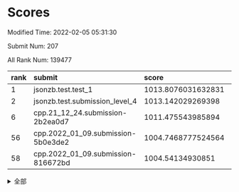 # Scores

Modified Time: 2022-02-05 05:31:30

Submit Num: 207

All Rank Num: 139477

| rank |               submit               |       score        |       sigma        | pk_num |
| :--- | :--------------------------------- | :----------------- | :----------------- | :----- |
| 1    | jsonzb.test.test_1                 | 1013.8076031632831 | 0.8088279634200131 | 2698   |
| 2    | jsonzb.test.submission_level_4     | 1013.142029269398  | 0.7997049686664924 | 2693   |
| 6    | cpp.21_12_24.submission-2b2ea0d7   | 1011.475543985894  | 0.7582943049749257 | 2694   |
| 56   | cpp.2022_01_09.submission-5b0e3de2 | 1004.7468777524564 | 0.723809563675351  | 2694   |
| 58   | cpp.2022_01_09.submission-816672bd | 1004.54134930851   | 0.7087767608021359 | 2698   |


<details>
<summary>全部</summary>

| rank |                 submit                 |       score        |       sigma        | pk_num |
| :--- | :------------------------------------- | :----------------- | :----------------- | :----- |
| 1    | jsonzb.test.test_1                     | 1013.8076031632831 | 0.8088279634200131 | 2698   |
| 2    | jsonzb.test.submission_level_4         | 1013.142029269398  | 0.7997049686664924 | 2693   |
| 3    | gobigger.level_3.submission_level_3_45 | 1011.7181322990837 | 0.7656393477865294 | 2701   |
| 4    | gobigger.level_3.submission_level_3_2  | 1011.5774182606317 | 0.8028341698012321 | 2693   |
| 5    | gobigger.level_3.submission_level_3_1  | 1011.5086026855922 | 0.7984893865178616 | 2696   |
| 6    | cpp.21_12_24.submission-2b2ea0d7       | 1011.475543985894  | 0.7582943049749257 | 2694   |
| 7    | gobigger.level_3.submission_level_3_35 | 1011.1628302148373 | 0.7778802132749489 | 2695   |
| 8    | gobigger.level_3.submission_level_3_4  | 1011.0438795623334 | 0.7735222542424723 | 2692   |
| 9    | gobigger.level_3.submission_level_3_0  | 1011.0179712821972 | 0.7754885571998941 | 2696   |
| 10   | gobigger.level_3.submission_level_3_46 | 1010.846826784294  | 0.7790118536813985 | 2700   |
| 11   | gobigger.level_3.submission_level_3_24 | 1010.6885447924674 | 0.761116765986014  | 2697   |
| 12   | gobigger.level_3.submission_level_3_25 | 1010.6281677586201 | 0.749832483859782  | 2698   |
| 13   | gobigger.level_3.submission_level_3_47 | 1010.5125098744967 | 0.7639906772707815 | 2700   |
| 14   | gobigger.level_3.submission_level_3_34 | 1010.4729629908678 | 0.7615344346897975 | 2695   |
| 15   | gobigger.level_3.submission_level_3_12 | 1010.4602658964717 | 0.761938937075266  | 2693   |
| 16   | gobigger.level_3.submission_level_3_20 | 1010.4492918382595 | 0.7691875979987928 | 2696   |
| 17   | gobigger.level_3.submission_level_3_26 | 1010.420499652989  | 0.7655405576887482 | 2695   |
| 18   | gobigger.level_3.submission_level_3_21 | 1010.4191826440431 | 0.7737425543056521 | 2694   |
| 19   | gobigger.level_3.submission_level_3_18 | 1010.4173287174217 | 0.7662503085072293 | 2697   |
| 20   | gobigger.level_3.submission_level_3_39 | 1010.3961498385344 | 0.7680430052998063 | 2697   |
| 21   | gobigger.level_3.submission_level_3_23 | 1010.3703256589982 | 0.756021538132299  | 2695   |
| 22   | gobigger.level_3.submission_level_3_6  | 1010.3219432431632 | 0.7655268336811384 | 2695   |
| 23   | gobigger.level_3.submission_level_3_11 | 1010.3149367706039 | 0.7686743325368088 | 2695   |
| 24   | gobigger.level_3.submission_level_3_27 | 1010.2451869247097 | 0.7595321627346548 | 2699   |
| 25   | gobigger.level_3.submission_level_3_13 | 1010.1492278876058 | 0.7478406057690243 | 2690   |
| 26   | gobigger.level_3.submission_level_3_5  | 1010.1478607079398 | 0.7635588851522148 | 2698   |
| 27   | gobigger.level_3.submission_level_3_17 | 1010.0587596469213 | 0.7725331764059292 | 2697   |
| 28   | gobigger.level_3.submission_level_3_8  | 1009.9697317848512 | 0.7591239356319357 | 2700   |
| 29   | gobigger.level_3.submission_level_3_43 | 1009.9663573318203 | 0.7614732762418865 | 2698   |
| 30   | gobigger.level_3.submission_level_3_40 | 1009.8965260386982 | 0.7506010922016486 | 2698   |
| 31   | gobigger.level_3.submission_level_3_16 | 1009.8843983220546 | 0.7780273322255359 | 2698   |
| 32   | gobigger.level_3.submission_level_3_14 | 1009.8749675958204 | 0.7709553774556364 | 2697   |
| 33   | gobigger.level_3.submission_level_3_41 | 1009.7567307802531 | 0.7451383725428059 | 2698   |
| 34   | gobigger.level_3.submission_level_3_37 | 1009.667926430827  | 0.7604337240774314 | 2696   |
| 35   | gobigger.level_3.submission_level_3_9  | 1009.5844950676031 | 0.7582591850964324 | 2694   |
| 36   | gobigger.level_3.submission_level_3_48 | 1009.521057986791  | 0.7515077495028455 | 2694   |
| 37   | gobigger.level_3.submission_level_3_30 | 1009.3495138614401 | 0.7785950389878016 | 2694   |
| 38   | gobigger.level_3.submission_level_3_32 | 1009.3416507828567 | 0.7486103822490303 | 2694   |
| 39   | gobigger.level_3.submission_level_3_15 | 1009.3204340179324 | 0.7579550162036581 | 2689   |
| 40   | gobigger.level_3.submission_level_3_3  | 1009.2294651967582 | 0.7591807310983956 | 2695   |
| 41   | gobigger.level_3.submission_level_3_42 | 1009.2149873612241 | 0.7523385407266607 | 2696   |
| 42   | gobigger.level_3.submission_level_3_44 | 1009.1168724966906 | 0.7626106459199905 | 2695   |
| 43   | gobigger.level_3.submission_level_3_19 | 1009.0956058414082 | 0.7265084789634775 | 2694   |
| 44   | gobigger.level_3.submission_level_3_31 | 1009.0567908012865 | 0.762044963781193  | 2692   |
| 45   | gobigger.level_3.submission_level_3_36 | 1008.9849760820392 | 0.7426578998183937 | 2694   |
| 46   | gobigger.level_3.submission_level_3_22 | 1008.9070239462661 | 0.7659318535332832 | 2692   |
| 47   | gobigger.level_3.submission_level_3_10 | 1008.8690859634468 | 0.7537179987831637 | 2693   |
| 48   | gobigger.level_3.submission_level_3_49 | 1008.866822621115  | 0.7278985441471834 | 2690   |
| 49   | gobigger.level_3.submission_level_3_38 | 1008.8618830268429 | 0.7427185295155719 | 2695   |
| 50   | gobigger.level_3.submission_level_3_7  | 1008.8253718362929 | 0.738911343158826  | 2695   |
| 51   | gobigger.level_3.submission_level_3_29 | 1008.7992652150837 | 0.7431370472591229 | 2694   |
| 52   | gobigger.level_3.submission_level_3_28 | 1008.1353998695729 | 0.7494132196110256 | 2694   |
| 53   | gobigger.level_3.submission_level_3_33 | 1007.9183157172855 | 0.7419879193119565 | 2699   |
| 54   | gobigger.level_1.submission_level_1_15 | 1004.8636246198776 | 0.7154349841696808 | 2695   |
| 55   | gobigger.level_1.submission_level_1_16 | 1004.8000953218891 | 0.7125688670420397 | 2694   |
| 56   | cpp.2022_01_09.submission-5b0e3de2     | 1004.7468777524564 | 0.723809563675351  | 2694   |
| 57   | gobigger.level_1.submission_level_1_12 | 1004.7349019630456 | 0.7166282066288691 | 2702   |
| 58   | cpp.2022_01_09.submission-816672bd     | 1004.54134930851   | 0.7087767608021359 | 2698   |
| 59   | gobigger.level_1.submission_level_1_26 | 1004.524148935032  | 0.7221353730638328 | 2702   |
| 60   | gobigger.level_1.submission_level_1_34 | 1004.1890391918452 | 0.7049022351109187 | 2694   |
| 61   | gobigger.level_1.submission_level_1_42 | 1004.1523656031604 | 0.7177159005794658 | 2691   |
| 62   | gobigger.level_1.submission_level_1_36 | 1004.1218117421668 | 0.7168201204319254 | 2697   |
| 63   | gobigger.level_1.submission_level_1_47 | 1004.1167784481659 | 0.705881928833086  | 2698   |
| 64   | gobigger.level_1.submission_level_1_5  | 1003.9531236657183 | 0.724787473700832  | 2694   |
| 65   | gobigger.level_1.submission_level_1_18 | 1003.9052693065519 | 0.720127311962066  | 2694   |
| 66   | gobigger.level_1.submission_level_1_32 | 1003.8939415265709 | 0.7177750569776383 | 2696   |
| 67   | gobigger.level_1.submission_level_1_21 | 1003.8434013368653 | 0.7090168019320501 | 2697   |
| 68   | gobigger.level_1.submission_level_1_49 | 1003.6588542590073 | 0.7335332587071973 | 2692   |
| 69   | gobigger.level_1.submission_level_1_43 | 1003.6362515357442 | 0.7211216046329681 | 2698   |
| 70   | gobigger.level_1.submission_level_1_13 | 1003.623097820005  | 0.7194116731234753 | 2695   |
| 71   | gobigger.level_1.submission_level_1_0  | 1003.592163280731  | 0.7124345856477495 | 2695   |
| 72   | gobigger.level_1.submission_level_1_24 | 1003.581111472039  | 0.722273514328401  | 2693   |
| 73   | gobigger.level_1.submission_level_1_11 | 1003.5534242542984 | 0.7069182072872697 | 2694   |
| 74   | gobigger.level_1.submission_level_1_10 | 1003.5095214308155 | 0.7094927188557243 | 2698   |
| 75   | gobigger.level_1.submission_level_1_46 | 1003.5017633420244 | 0.7189202596412636 | 2692   |
| 76   | gobigger.level_1.submission_level_1_1  | 1003.5004359466595 | 0.7172768897311058 | 2693   |
| 77   | gobigger.level_1.submission_level_1_9  | 1003.3826082373088 | 0.7058227453869138 | 2697   |
| 78   | gobigger.level_1.submission_level_1_7  | 1003.3821459660869 | 0.7093256520116231 | 2698   |
| 79   | gobigger.level_1.submission_level_1_40 | 1003.3101181721255 | 0.72884123878553   | 2700   |
| 80   | gobigger.level_1.submission_level_1_8  | 1003.1515870039797 | 0.7181918417261337 | 2695   |
| 81   | gobigger.level_1.submission_level_1_27 | 1003.1319965095257 | 0.7243085803998045 | 2693   |
| 82   | gobigger.level_1.submission_level_1_35 | 1003.1025443067318 | 0.7186239171839033 | 2692   |
| 83   | gobigger.level_1.submission_level_1_28 | 1003.0977034588099 | 0.7065200476494097 | 2692   |
| 84   | gobigger.level_1.submission_level_1_41 | 1003.0816917186128 | 0.7152036657862425 | 2694   |
| 85   | gobigger.level_1.submission_level_1_25 | 1003.0746952587981 | 0.7141029208088094 | 2697   |
| 86   | gobigger.level_1.submission_level_1_17 | 1003.070521554549  | 0.7059396915173828 | 2690   |
| 87   | gobigger.level_1.submission_level_1_48 | 1003.0176764781713 | 0.7049072128781155 | 2694   |
| 88   | gobigger.level_1.submission_level_1_45 | 1002.9845212457083 | 0.7113661567475268 | 2693   |
| 89   | gobigger.level_1.submission_level_1_20 | 1002.9658938151496 | 0.7173018733265323 | 2701   |
| 90   | gobigger.level_1.submission_level_1_39 | 1002.9500284035648 | 0.7120071423748505 | 2694   |
| 91   | gobigger.level_1.submission_level_1_4  | 1002.6842818160833 | 0.7138317320491542 | 2697   |
| 92   | gobigger.level_1.submission_level_1_30 | 1002.6383063702297 | 0.7110701904148322 | 2688   |
| 93   | gobigger.level_1.submission_level_1_33 | 1002.6260927472122 | 0.7224607946123491 | 2694   |
| 94   | gobigger.level_1.submission_level_1_22 | 1002.6252134015587 | 0.7076725548750687 | 2693   |
| 95   | gobigger.level_1.submission_level_1_44 | 1002.554374786685  | 0.7169322478008895 | 2688   |
| 96   | gobigger.level_1.submission_level_1_6  | 1002.5067416536498 | 0.7121198668234047 | 2694   |
| 97   | gobigger.level_1.submission_level_1_31 | 1002.3636820321453 | 0.706573010572498  | 2696   |
| 98   | gobigger.level_1.submission_level_1_19 | 1002.244521784746  | 0.7147442431516399 | 2694   |
| 99   | gobigger.level_1.submission_level_1_14 | 1002.1693675284275 | 0.7134698057973384 | 2693   |
| 100  | gobigger.level_1.submission_level_1_37 | 1002.0367992654022 | 0.7178117554752003 | 2696   |
| 101  | gobigger.level_1.submission_level_1_23 | 1002.0343204286636 | 0.705577896282115  | 2699   |
| 102  | gobigger.level_1.submission_level_1_2  | 1001.8821888250978 | 0.7186878712849122 | 2696   |
| 103  | gobigger.level_1.submission_level_1_3  | 1001.5983587527611 | 0.699416298208162  | 2692   |
| 104  | gobigger.level_1.submission_level_1_29 | 1001.580466257645  | 0.7169968949188924 | 2698   |
| 105  | gobigger.level_1.submission_level_1_38 | 1001.119379989123  | 0.729066993278995  | 2700   |
| 106  | gobigger.random.submission_random_23   | 997.2833856801166  | 0.707280014266361  | 2693   |
| 107  | gobigger.random.submission_random_21   | 996.9999463517565  | 0.7005327339015134 | 2696   |
| 108  | gobigger.random.submission_random_47   | 996.9533025171245  | 0.7079592612527926 | 2692   |
| 109  | gobigger.random.submission_random_44   | 996.9133659708084  | 0.7056039317647206 | 2693   |
| 110  | gobigger.random.submission_random_1    | 996.88452384777    | 0.7142362424357802 | 2696   |
| 111  | gobigger.random.submission_random_9    | 996.7314847245622  | 0.7050145336948213 | 2698   |
| 112  | gobigger.random.submission_random_15   | 996.6573872109386  | 0.7178854534968314 | 2698   |
| 113  | gobigger.random.submission_random_31   | 996.5533865544573  | 0.6992052599475643 | 2693   |
| 114  | gobigger.random.submission_random_29   | 996.4151720131287  | 0.7122083870486777 | 2693   |
| 115  | gobigger.random.submission_random_30   | 996.3952123641492  | 0.7023052113490102 | 2698   |
| 116  | gobigger.random.submission_random_5    | 996.3889814251261  | 0.7013353393815726 | 2697   |
| 117  | gobigger.random.submission_random_7    | 996.3759581513582  | 0.718379913259812  | 2694   |
| 118  | gobigger.random.submission_random_38   | 996.3573573409839  | 0.7186959784806543 | 2696   |
| 119  | gobigger.random.submission_random_37   | 996.282962499285   | 0.7201183144903377 | 2699   |
| 120  | gobigger.random.submission_random_16   | 996.2655092369175  | 0.7130864040288073 | 2691   |
| 121  | gobigger.random.submission_random_43   | 996.2633761274444  | 0.705083749519349  | 2697   |
| 122  | gobigger.random.submission_random_35   | 996.2384467493122  | 0.7141125439501435 | 2696   |
| 123  | gobigger.random.submission_random_27   | 996.2187126616385  | 0.710497771978191  | 2695   |
| 124  | gobigger.random.submission_random_19   | 996.2164412008476  | 0.7198402988724276 | 2686   |
| 125  | gobigger.random.submission_random_48   | 996.1732574837281  | 0.7067637242623537 | 2695   |
| 126  | gobigger.random.submission_random_36   | 996.1130013952019  | 0.7197467087170698 | 2692   |
| 127  | gobigger.random.submission_random_13   | 996.1052271078123  | 0.7076161169185685 | 2702   |
| 128  | gobigger.random.submission_random_14   | 996.0594836336509  | 0.7205251436588435 | 2694   |
| 129  | gobigger.random.submission_random_18   | 996.0280005155836  | 0.71991634368354   | 2696   |
| 130  | gobigger.random.submission_random_46   | 996.0003538166429  | 0.7142770425107993 | 2691   |
| 131  | gobigger.random.submission_random_20   | 995.9595464779062  | 0.7195583452332273 | 2692   |
| 132  | gobigger.random.submission_random_10   | 995.9411688423771  | 0.7174571771239658 | 2691   |
| 133  | gobigger.random.submission_random_32   | 995.9158045620999  | 0.7111283578317781 | 2693   |
| 134  | gobigger.random.submission_random_11   | 995.8933194699674  | 0.7228660320429979 | 2695   |
| 135  | gobigger.random.submission_random_40   | 995.8778091651709  | 0.7121386621565936 | 2695   |
| 136  | gobigger.random.submission_random_24   | 995.8007601305293  | 0.6964678342337618 | 2698   |
| 137  | gobigger.random.submission_random_39   | 995.7773467811344  | 0.7146614277082466 | 2696   |
| 138  | gobigger.random.submission_random_3    | 995.6814834920413  | 0.7111063467458173 | 2697   |
| 139  | gobigger.random.submission_random_28   | 995.6805125076932  | 0.7149163569302605 | 2695   |
| 140  | gobigger.random.submission_random_41   | 995.6587408154414  | 0.7112319409869787 | 2698   |
| 141  | gobigger.random.submission_random_45   | 995.6031643440151  | 0.7083786494017937 | 2694   |
| 142  | gobigger.random.submission_random_49   | 995.5619930759556  | 0.707495907836652  | 2698   |
| 143  | gobigger.random.submission_random_25   | 995.4949976205071  | 0.7027737201695085 | 2696   |
| 144  | gobigger.random.submission_random_17   | 995.4612570421648  | 0.7008569012299556 | 2697   |
| 145  | gobigger.random.submission_random_8    | 995.4319796015681  | 0.7179313580601293 | 2694   |
| 146  | gobigger.random.submission_random_12   | 995.4211662261243  | 0.7040846823089421 | 2692   |
| 147  | gobigger.random.submission_random_4    | 995.3497362558236  | 0.7202242431893939 | 2699   |
| 148  | gobigger.random.submission_random_6    | 995.2005681414245  | 0.7266833323034818 | 2695   |
| 149  | gobigger.random.submission_random_26   | 995.1705685800395  | 0.7214620137742408 | 2699   |
| 150  | gobigger.random.submission_random_2    | 995.1381532922394  | 0.7131177042772615 | 2691   |
| 151  | gobigger.random.submission_random_42   | 994.7931202597538  | 0.7209442462037347 | 2695   |
| 152  | gobigger.random.submission_random_34   | 994.7347027233734  | 0.7473503855813779 | 2689   |
| 153  | gobigger.random.submission_random_33   | 994.7067300225007  | 0.7073411594015764 | 2696   |
| 154  | gobigger.random.submission_random_22   | 994.6686540994037  | 0.711381009948329  | 2693   |
| 155  | gobigger.random.submission_random_0    | 994.473578403361   | 0.7160361397016061 | 2696   |
| 156  | gobigger.level_2.submission_level_2_34 | 994.2870140220526  | 0.7246763920377336 | 2699   |
| 157  | gobigger.level_2.submission_level_2_12 | 993.8531283110702  | 0.730887450986115  | 2698   |
| 158  | gobigger.level_2.submission_level_2_15 | 993.579597720241   | 0.7324698556928224 | 2695   |
| 159  | gobigger.level_2.submission_level_2_37 | 993.5718144732284  | 0.7332751213375188 | 2696   |
| 160  | gobigger.level_2.submission_level_2_47 | 993.5388905245853  | 0.7310904705242594 | 2698   |
| 161  | gobigger.level_2.submission_level_2_20 | 993.4679900268685  | 0.7439621493803746 | 2694   |
| 162  | gobigger.level_2.submission_level_2_42 | 993.3049000387532  | 0.7589826525265171 | 2697   |
| 163  | gobigger.level_2.submission_level_2_23 | 993.2044173777481  | 0.7275301032696343 | 2697   |
| 164  | gobigger.level_2.submission_level_2_22 | 993.0584523422458  | 0.7419833201070989 | 2697   |
| 165  | gobigger.level_2.submission_level_2_35 | 992.9367529470509  | 0.731751195678108  | 2694   |
| 166  | gobigger.level_2.submission_level_2_36 | 992.8667819507834  | 0.7371816364227756 | 2700   |
| 167  | gobigger.level_2.submission_level_2_25 | 992.8408150945755  | 0.7403711244729071 | 2700   |
| 168  | gobigger.level_2.submission_level_2_44 | 992.829246409129   | 0.7310207962454872 | 2696   |
| 169  | gobigger.level_2.submission_level_2_14 | 992.8183550001254  | 0.7481156933883314 | 2696   |
| 170  | gobigger.level_2.submission_level_2_1  | 992.7940412640581  | 0.7364935810865736 | 2694   |
| 171  | gobigger.level_2.submission_level_2_3  | 992.7412683918654  | 0.7338985392126878 | 2699   |
| 172  | gobigger.level_2.submission_level_2_9  | 992.6854622592136  | 0.7500233325476264 | 2696   |
| 173  | gobigger.level_2.submission_level_2_19 | 992.6365347615607  | 0.7285861465800604 | 2697   |
| 174  | gobigger.level_2.submission_level_2_27 | 992.6286067144605  | 0.7427420315092796 | 2691   |
| 175  | gobigger.level_2.submission_level_2_31 | 992.6014333032375  | 0.7366302361592876 | 2694   |
| 176  | gobigger.level_2.submission_level_2_40 | 992.5947140061431  | 0.7340513611569295 | 2693   |
| 177  | gobigger.level_2.submission_level_2_26 | 992.5411486192279  | 0.7498920899836122 | 2700   |
| 178  | gobigger.level_2.submission_level_2_0  | 992.382810745099   | 0.7485018502070524 | 2689   |
| 179  | gobigger.level_2.submission_level_2_7  | 992.3387711450105  | 0.7497621076568678 | 2689   |
| 180  | gobigger.level_2.submission_level_2_30 | 992.2069305066001  | 0.7445201518121621 | 2697   |
| 181  | gobigger.level_2.submission_level_2_18 | 992.2018193357378  | 0.7383489999033669 | 2698   |
| 182  | gobigger.level_2.submission_level_2_2  | 992.0631420432817  | 0.744473713248211  | 2694   |
| 183  | gobigger.level_2.submission_level_2_8  | 991.9641495517686  | 0.7414836607494205 | 2694   |
| 184  | gobigger.level_2.submission_level_2_32 | 991.9127768512138  | 0.7592533360252145 | 2692   |
| 185  | gobigger.level_2.submission_level_2_39 | 991.896415813277   | 0.7240790723421135 | 2694   |
| 186  | gobigger.level_2.submission_level_2_48 | 991.8741459809839  | 0.7546447130957993 | 2690   |
| 187  | gobigger.level_2.submission_level_2_33 | 991.8615990294252  | 0.7696026850729611 | 2694   |
| 188  | gobigger.level_2.submission_level_2_38 | 991.8442759954595  | 0.7689289794967172 | 2689   |
| 189  | gobigger.level_2.submission_level_2_49 | 991.6700649047924  | 0.7612260646738647 | 2696   |
| 190  | gobigger.level_2.submission_level_2_43 | 991.6143207102814  | 0.7411276331944144 | 2696   |
| 191  | gobigger.level_2.submission_level_2_17 | 991.4280206818689  | 0.748740875901136  | 2692   |
| 192  | gobigger.level_2.submission_level_2_13 | 991.4242295767855  | 0.7381343662060482 | 2697   |
| 193  | gobigger.level_2.submission_level_2_11 | 991.4095967257999  | 0.771443479168815  | 2700   |
| 194  | gobigger.level_2.submission_level_2_46 | 991.4060667105965  | 0.7408323913644518 | 2695   |
| 195  | gobigger.level_2.submission_level_2_6  | 991.315228488732   | 0.7438910280975403 | 2697   |
| 196  | gobigger.level_2.submission_level_2_24 | 991.3075059342917  | 0.7499383337370457 | 2695   |
| 197  | gobigger.level_2.submission_level_2_45 | 991.2567733253626  | 0.7563499742572403 | 2697   |
| 198  | gobigger.level_2.submission_level_2_21 | 991.1584150672041  | 0.7433337140662902 | 2696   |
| 199  | gobigger.level_2.submission_level_2_29 | 991.0649824199504  | 0.7521644755808298 | 2694   |
| 200  | gobigger.level_2.submission_level_2_4  | 991.0140612484001  | 0.767075464545065  | 2699   |
| 201  | gobigger.level_2.submission_level_2_16 | 990.964463188833   | 0.7635094534824588 | 2696   |
| 202  | gobigger.level_2.submission_level_2_10 | 990.9184412495753  | 0.7477517540190924 | 2695   |
| 203  | gobigger.level_2.submission_level_2_5  | 990.0141637456729  | 0.7594366377165211 | 2692   |
| 204  | gobigger.level_2.submission_level_2_28 | 989.5532144781637  | 0.7587039858357549 | 2693   |
| 205  | gobigger.level_2.submission_level_2_41 | 989.5257567766095  | 0.7903555203526568 | 2697   |
| 206  | gobigger.none.submission_none_0        | 977.2825532688229  | 1.4109667887977233 | 2695   |
| 207  | gobigger.none.submission_none_1        | 975.6430275945261  | 1.4959121722873703 | 2702   |

</details>